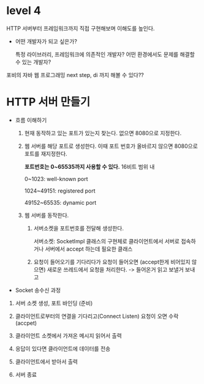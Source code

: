 # level 4

HTTP 서버부터 프레임워크까지 직접 구현해보며 이해도를 높인다.

- 어떤 개발자가 되고 싶은가?

  특정 라이브러리, 프레임워크에 의존적인 개발자? 어떤 환경에서도 문제를 해결할 수 있는 개발자?

포비의 자바 웹 프로그래밍 next step, di 까지 해볼  수 있다??



# HTTP 서버 만들기

- 흐름 이해하기

  1. 현재 동작하고 있는 포트가 있는지 찾는다. 없으면 8080으로 지정한다.

  2. 웹 서버를 해당 포트로 생성한다. 이때 포트 번호가 올바르지 않으면 8080으로 포트를 재지정한다.

     **포트번호는 0~65535까지 사용할 수 있다.** 16비트 범위 내

     0~1023: well-known port

     1024~49151: registered port

     49152~65535: dynamic port

  3. 웹 서버를 동작한다. 

     1. 서버소켓을 포트번호를 전달해 생성한다. 

        서버소켓: SocketImpl 클래스의 구현체로 클라이언트에서 서버로 접속하거나 서버에서 accept 하는데 필요한 클래스

     2. 요청이 들어오기를 기다리다가 요청이 들어오면 (accept한게 비어있지 않으면) 새로운 쓰레드에서 요청을 처리한다. -> 들어온거 읽고 보낼거 보내고

     

- Socket 송수신 과정

1. 서버 소켓 생성, 포트 바인딩 (준비)

2. 클라이언트로부터의 연결을 기다리고(Connect Listen) 요청이 오면 수락(accpet)

3. 클라이언트 소켓에서 가져온 메시지 읽어서 출력

4. 응답이 있다면 클라이언트에 데이터를 전송

5. 클라이언트에서 받아서 출력

6. 서버 종료

